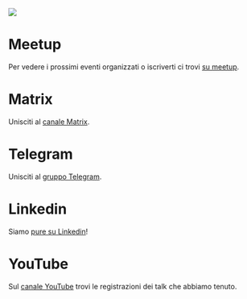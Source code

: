 ![](https://secure.meetupstatic.com/photos/event/9/c/b/a/clean_519400122.webp)

# Meetup
Per vedere i prossimi eventi organizzati o iscriverti ci trovi [su meetup](https://www.meetup.com/nix-milano/).

# Matrix
Unisciti al [canale Matrix](https://matrix.to/#/#milan:nixos.org).

# Telegram
Unisciti al [gruppo Telegram](https://t.me/nixMilan).
# Linkedin
Siamo [pure su Linkedin](https://www.linkedin.com/company/100559084/)!

# YouTube
Sul [canale YouTube](https://www.youtube.com/@NixMilano) trovi le registrazioni dei talk che abbiamo tenuto.
